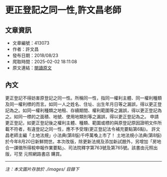 # 更正登記之同一性,許文昌老師

## 文章資訊
- 文章編號：413073
- 作者：許文昌
- 發布日期：2018/08/23
- 爬取時間：2025-02-02 18:11:08
- 原文連結：[閱讀原文](https://real-estate.get.com.tw/Columns/detail.aspx?no=413073)

## 內文
更正登記不得妨害原登記之同一性。所稱同一性，指同一權利主體、同一權利種類及同一權利標的而言。如同一人之姓名、住址、出生年月日等之漏誤，得以更正登記為之。如同一權利種類之地租、存續期間、權利範圍等之漏誤，得以更正登記為之。如同一標的之面積、地號、使用地類別等之漏誤，得以更正登記為之。
申請更正登記，如更正登記後之權利主體、種類、範圍或標的與原登記原因證明文件所載不符者，有違登記之同一性，應不予受理(更正登記法令補充要點第6點)。
許文昌老師主編「土地法規」小法典(第8版)千呼萬喚上市了！
土地法規小法典(第8版)
於今年8月20日新鮮問世。本次改版，除更新法規及添加新試題外，另增加「房地合一課徵所得稅申報作業要點」、司法院釋字第763號及第765號。該書由元照出版，可至
元照網路書店
購買。

---
*注：本文圖片存放於 ./images/ 目錄下*

